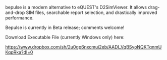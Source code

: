 bepulse is a modern alternative to eQUEST's D2SimViewer. It allows drag-and-drop SIM files, searchable report selection, and drastically improved performance.

Bepulse is currently in Beta release; comments welcome!

Download Executable File (currently Windows only) here:

https://www.dropbox.com/sh/2u0gp6nxcmui2eb/AADI_VqBSyoNQKTqnmUKqpRka?dl=0



